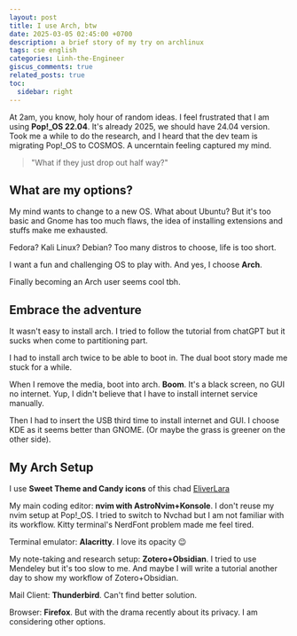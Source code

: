 ```yaml
---
layout: post
title: I use Arch, btw
date: 2025-03-05 02:45:00 +0700
description: a brief story of my try on archlinux
tags: cse english
categories: Linh-the-Engineer
giscus_comments: true
related_posts: true
toc:
  sidebar: right
---
```


At 2am, you know, holy hour of random ideas. I feel frustrated that I am using **Pop!_OS 22.04**. It's already 2025, we should have 24.04 version. Took me a while to do the research, and I heard that the dev team is migrating Pop!_OS to COSMOS. A uncerntain feeling captured my mind.

> "What if they just drop out half way?"

## What are my options?

My mind wants to change to a new OS. What about Ubuntu? But it's too basic and Gnome has too much flaws, the idea of installing extensions and stuffs make me exhausted.

Fedora? Kali Linux? Debian? Too many distros to choose, life is too short.

I want a fun and challenging OS to play with. And yes, I choose **Arch**.

Finally becoming an Arch user seems cool tbh.

## Embrace the adventure

It wasn't easy to install arch. I tried to follow the tutorial from chatGPT but it sucks when come to partitioning part.

I had to install arch twice to be able to boot in. The dual boot story made me stuck for a while.

When I remove the media, boot into arch. **Boom**. It's a black screen, no GUI no internet. Yup, I didn't believe that I have to install internet service manually.

Then I had to insert the USB third time to install internet and GUI. I choose KDE as it seems better than GNOME. (Or maybe the grass is greener on the other side).

## My Arch Setup

I use **Sweet Theme and Candy icons** of this chad [EliverLara](https://github.com/EliverLara)

My main coding editor: **nvim with AstroNvim+Konsole**. I don't reuse my nvim setup at Pop!_OS. I tried to switch to Nvchad but I am not familiar with its workflow. Kitty terminal's NerdFont problem made me feel tired.

Terminal emulator: **Alacritty**. I love its opacity :wink:

My note-taking and research setup: **Zotero+Obsidian**. I tried to use Mendeley but it's too slow to me. And maybe I will write a tutorial another day to show my workflow of Zotero+Obsidian.

Mail Client: **Thunderbird**. Can't find better solution.

Browser: **Firefox**. But with the drama recently about its privacy. I am considering other options.

